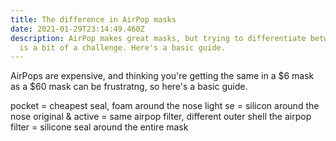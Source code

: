 ```yaml
---
title: The difference in AirPop masks
date: 2021-01-29T23:14:49.460Z
description: AirPop makes great masks, but trying to differentiate between them
  is a bit of a challenge. Here's a basic guide.
---
```

AirPops are expensive, and thinking you're getting the same in a $6 mask as a $60 mask can be frustratng, so here's a basic guide.

pocket = cheapest seal, foam around the nose
light se = silicon around the nose
original & active = same airpop filter, different outer shell
the airpop filter = silicone seal around the entire mask